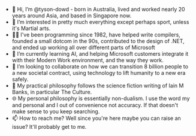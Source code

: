 - 👋 Hi, I’m @tyson-dowd - born in Australia, lived and worked nearly 20 years around Asia, and based in Singapore now.
- 👀 I’m interested in pretty much everything except perhaps sport, unless it's Martial arts.  
- 🧑‍💻 I've been programming since 1982, have helped write compilers, founded a small dotcom in the 90s, contributed to the design of .NET, and ended up working all over different parts of Microsoft
- 🌱 I’m currently learning AI, and helping Microsoft customers integrate it with their Modern Work environment, and the way they work.
- 💞️ I’m looking to collaborate on how we can transition 8 billion people to a new societal contract, using technology to lift humanity to a new era safely.
- 📘 My practical philosophy follows the science fiction writing of Iain M Banks, in particular The Culture.
- 🌐 My personal philosophy is essentially non-dualism. I use the word my and personal and I out of convenience not accuracy. If that doesn't make sense to you keep searching.
- 📫 How to reach me?   Well since you're here maybe you can raise an issue?   It'll probably get to me.   

<!---
tyson-dowd/tyson-dowd is a ✨ special ✨ repository because its `README.md` (this file) appears on your GitHub profile.
You can click the Preview link to take a look at your changes.
--->
